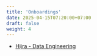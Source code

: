 ```yaml
---
title: 'Onboardings'
date: 2025-04-15T07:20:00+07:00
draft: false
weight: 4
---
```


- [Hijra - Data Engineering](./hijra-data-engineering/)
